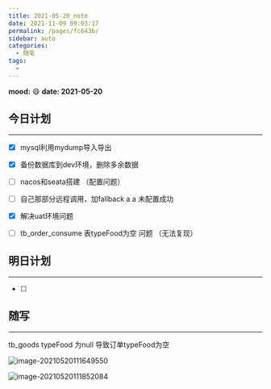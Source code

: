 ```yaml
---
title: 2021-05-20_note
date: 2021-11-09 09:03:17
permalink: /pages/fc643b/
sidebar: auto
categories:
  - 随笔
tags:
  - 
---
```

**mood:** :smile:  																		**date: 2021-05-20**  
## 今日计划  
------
- [x] mysql利用mydump导入导出

- [x] 备份数据库到dev环境，删除多余数据

- [ ] nacos和seata搭建 （配置问题）

- [ ] 自己那部分远程调用，加fallback a a 未配置成功

- [x] 解决uat环境问题

- [ ] tb_order_consume 表typeFood为空 问题 （无法复现）

  
## 明日计划  
------
- [ ]  
## 随写 
------

tb_goods typeFood 为null 导致订单typeFood为空



![image-20210520111649550](D:\project\vscode\blog\blogs\每日随笔\2021-05-20_note.assets\image-20210520111649550.png)



![image-20210520111852084](D:\project\vscode\blog\blogs\每日随笔\2021-05-20_note.assets\image-20210520111852084.png)